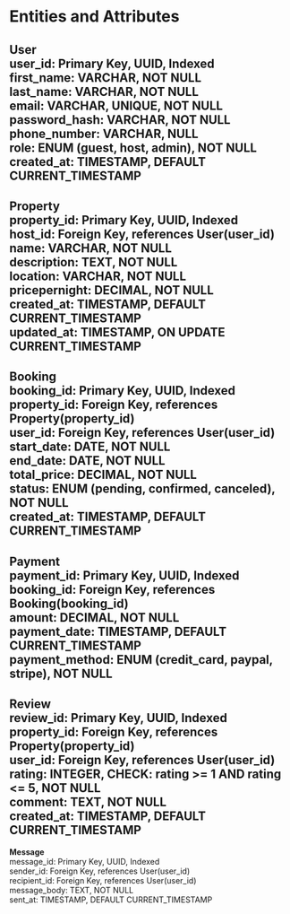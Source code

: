 # Entities and Attributes
**User**  
  user_id: Primary Key, UUID, Indexed  
  first_name: VARCHAR, NOT NULL  
  last_name: VARCHAR, NOT NULL  
  email: VARCHAR, UNIQUE, NOT NULL  
  password_hash: VARCHAR, NOT NULL  
  phone_number: VARCHAR, NULL  
  role: ENUM (guest, host, admin), NOT NULL  
  created_at: TIMESTAMP, DEFAULT CURRENT_TIMESTAMP  
---
**Property**  
  property_id: Primary Key, UUID, Indexed  
  host_id: Foreign Key, references User(user_id)  
  name: VARCHAR, NOT NULL  
  description: TEXT, NOT NULL  
  location: VARCHAR, NOT NULL  
  pricepernight: DECIMAL, NOT NULL  
  created_at: TIMESTAMP, DEFAULT CURRENT_TIMESTAMP  
  updated_at: TIMESTAMP, ON UPDATE CURRENT_TIMESTAMP  
---
**Booking**  
  booking_id: Primary Key, UUID, Indexed  
  property_id: Foreign Key, references Property(property_id)  
  user_id: Foreign Key, references User(user_id)  
  start_date: DATE, NOT NULL  
  end_date: DATE, NOT NULL  
  total_price: DECIMAL, NOT NULL  
  status: ENUM (pending, confirmed, canceled), NOT NULL  
  created_at: TIMESTAMP, DEFAULT CURRENT_TIMESTAMP  
---
**Payment**  
  payment_id: Primary Key, UUID, Indexed  
  booking_id: Foreign Key, references Booking(booking_id)  
  amount: DECIMAL, NOT NULL  
  payment_date: TIMESTAMP, DEFAULT CURRENT_TIMESTAMP  
  payment_method: ENUM (credit_card, paypal, stripe), NOT NULL  
---
**Review**  
  review_id: Primary Key, UUID, Indexed  
  property_id: Foreign Key, references Property(property_id)  
  user_id: Foreign Key, references User(user_id)  
  rating: INTEGER, CHECK: rating >= 1 AND rating <= 5, NOT NULL  
  comment: TEXT, NOT NULL  
  created_at: TIMESTAMP, DEFAULT CURRENT_TIMESTAMP  
---
**Message**  
  message_id: Primary Key, UUID, Indexed  
  sender_id: Foreign Key, references User(user_id)  
  recipient_id: Foreign Key, references User(user_id)  
  message_body: TEXT, NOT NULL  
  sent_at: TIMESTAMP, DEFAULT CURRENT_TIMESTAMP  
